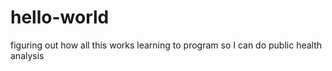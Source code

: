 # hello-world
figuring out how all this works
learning to program so I can do public health analysis
